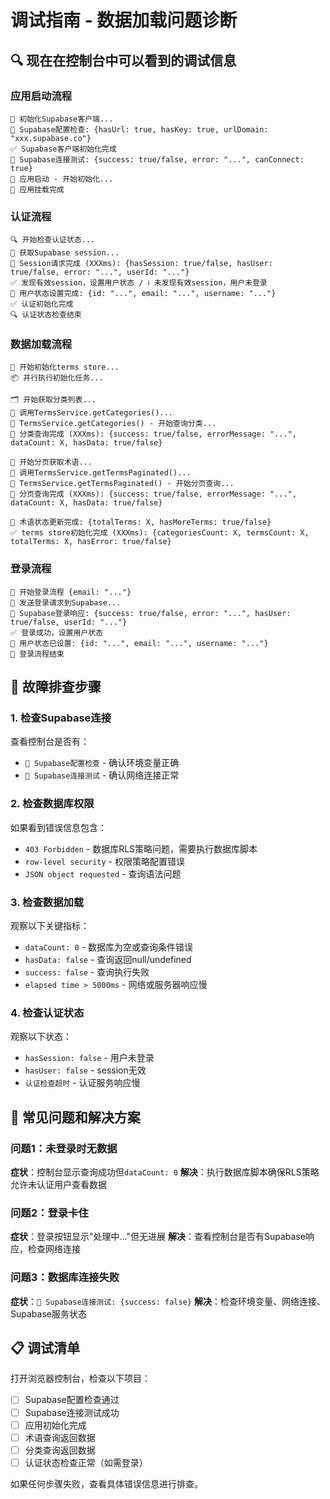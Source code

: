 # 调试指南 - 数据加载问题诊断

## 🔍 现在在控制台中可以看到的调试信息

### 应用启动流程
```
🔧 初始化Supabase客户端...
🔧 Supabase配置检查: {hasUrl: true, hasKey: true, urlDomain: "xxx.supabase.co"}
✅ Supabase客户端初始化完成
🔗 Supabase连接测试: {success: true/false, error: "...", canConnect: true}
🚀 应用启动 - 开始初始化...
🚀 应用挂载完成
```

### 认证流程
```
🔍 开始检查认证状态...
📡 获取Supabase session...
📡 Session请求完成 (XXXms): {hasSession: true/false, hasUser: true/false, error: "...", userId: "..."}
✅ 发现有效session，设置用户状态 / ℹ️ 未发现有效session，用户未登录
👤 用户状态设置完成: {id: "...", email: "...", username: "..."}
✅ 认证初始化完成
🔍 认证状态检查结束
```

### 数据加载流程
```
🚀 开始初始化terms store...
📦 并行执行初始化任务...

🗂️ 开始获取分类列表...
📡 调用TermsService.getCategories()...
🔄 TermsService.getCategories() - 开始查询分类...
🔄 分类查询完成 (XXXms): {success: true/false, errorMessage: "...", dataCount: X, hasData: true/false}

📖 开始分页获取术语...
📡 调用TermsService.getTermsPaginated()...
🔄 TermsService.getTermsPaginated() - 开始分页查询...
🔄 分页查询完成 (XXXms): {success: true/false, errorMessage: "...", dataCount: X, hasData: true/false}

📖 术语状态更新完成: {totalTerms: X, hasMoreTerms: true/false}
✅ terms store初始化完成 (XXXms): {categoriesCount: X, termsCount: X, totalTerms: X, hasError: true/false}
```

### 登录流程
```
🔐 开始登录流程 {email: "..."}
📡 发送登录请求到Supabase...
📡 Supabase登录响应: {success: true/false, error: "...", hasUser: true/false, userId: "..."}
✅ 登录成功，设置用户状态
👤 用户状态已设置: {id: "...", email: "...", username: "..."}
🔐 登录流程结束
```

## 🐛 故障排查步骤

### 1. 检查Supabase连接
查看控制台是否有：
- `🔧 Supabase配置检查` - 确认环境变量正确
- `🔗 Supabase连接测试` - 确认网络连接正常

### 2. 检查数据库权限
如果看到错误信息包含：
- `403 Forbidden` - 数据库RLS策略问题，需要执行数据库脚本
- `row-level security` - 权限策略配置错误
- `JSON object requested` - 查询语法问题

### 3. 检查数据加载
观察以下关键指标：
- `dataCount: 0` - 数据库为空或查询条件错误
- `hasData: false` - 查询返回null/undefined
- `success: false` - 查询执行失败
- `elapsed time > 5000ms` - 网络或服务器响应慢

### 4. 检查认证状态
观察以下状态：
- `hasSession: false` - 用户未登录
- `hasUser: false` - session无效
- `认证检查超时` - 认证服务响应慢

## 🚨 常见问题和解决方案

### 问题1：未登录时无数据
**症状**：控制台显示查询成功但`dataCount: 0`
**解决**：执行数据库脚本确保RLS策略允许未认证用户查看数据

### 问题2：登录卡住
**症状**：登录按钮显示"处理中..."但无进展
**解决**：查看控制台是否有Supabase响应，检查网络连接

### 问题3：数据库连接失败
**症状**：`🔗 Supabase连接测试: {success: false}`
**解决**：检查环境变量、网络连接、Supabase服务状态

## 📋 调试清单

打开浏览器控制台，检查以下项目：

- [ ] Supabase配置检查通过
- [ ] Supabase连接测试成功
- [ ] 应用初始化完成
- [ ] 术语查询返回数据
- [ ] 分类查询返回数据
- [ ] 认证状态检查正常（如需登录）

如果任何步骤失败，查看具体错误信息进行排查。